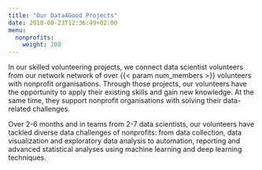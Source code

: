 ```yaml
---
title: "Our Data4Good Projects"
date: 2018-08-23T12:36:49+02:00
menu:
  nonprofits:
    weight: 200
---
```


In our skilled volunteering projects, we connect data scientist volunteers from our network network of over {{< param num_members >}} volunteers with nonprofit organisations. Through those projects, our volunteers have the opportunity to apply their existing skills and gain new knowledge. At the same time, they support nonprofit organisations with solving their data-related challenges. 

Over 2-6 months and in teams from 2-7 data scientists, our volunteers have tackled diverse data challenges of nonprofits: from data collection, data visualization and exploratory data analysis to automation, reporting and advanced statistical analyses using machine learning and deep learning techniques. 

